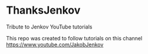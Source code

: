 # ThanksJenkov
Tribute to Jenkov YouTube tutorials

This repo was created to follow tutorials on this channel https://www.youtube.com/JakobJenkov
